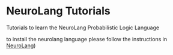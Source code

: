 # NeuroLang Tutorials
Tutorials to learn the NeuroLang Probabilistic Logic Language

to install the neurolang language please follow the instructions in [NeuroLang](https://neurolang.github.io/))
